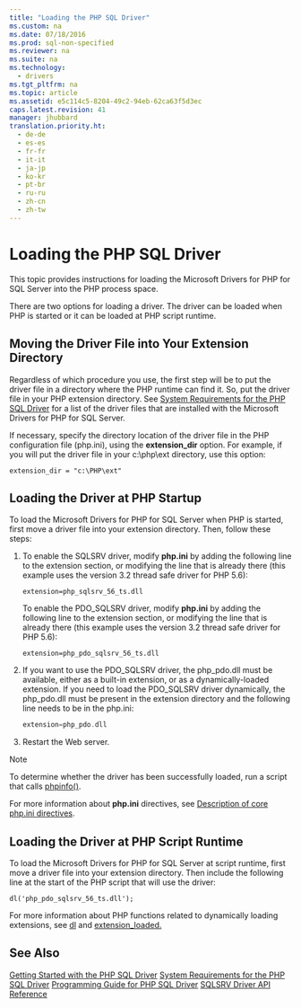 ```yaml
---
title: "Loading the PHP SQL Driver"
ms.custom: na
ms.date: 07/18/2016
ms.prod: sql-non-specified
ms.reviewer: na
ms.suite: na
ms.technology: 
  - drivers
ms.tgt_pltfrm: na
ms.topic: article
ms.assetid: e5c114c5-8204-49c2-94eb-62ca63f5d3ec
caps.latest.revision: 41
manager: jhubbard
translation.priority.ht: 
  - de-de
  - es-es
  - fr-fr
  - it-it
  - ja-jp
  - ko-kr
  - pt-br
  - ru-ru
  - zh-cn
  - zh-tw
---
```

# Loading the PHP SQL Driver
This topic provides instructions for loading the Microsoft Drivers for PHP for SQL Server into the PHP process space.  
  
There are two options for loading a driver. The driver can be loaded when PHP is started or it can be loaded at PHP script runtime.  
  
## Moving the Driver File into Your Extension Directory  
Regardless of which procedure you use, the first step will be to put the driver file in a directory where the PHP runtime can find it. So, put the driver file in your PHP extension directory. See [System Requirements for the PHP SQL Driver](../content/System-Requirements-for-the-PHP-SQL-Driver.md) for a list of the driver files that are installed with the Microsoft Drivers for PHP for SQL Server.  
  
If necessary, specify the directory location of the driver file in the PHP configuration file (php.ini), using the **extension_dir** option. For example, if you will put the driver file in your c:\php\ext directory, use this option:  
  
```  
extension_dir = "c:\PHP\ext"  
```  
  
## Loading the Driver at PHP Startup  
To load the Microsoft Drivers for PHP for SQL Server when PHP is started, first move a driver file into your extension directory. Then, follow these steps:  
  
1.  To enable the SQLSRV driver, modify **php.ini** by adding the following line to the extension section, or modifying the line that is already there (this example uses the version 3.2 thread safe driver for PHP 5.6):  
  
    ```  
    extension=php_sqlsrv_56_ts.dll  
    ```  
  
    To enable the PDO_SQLSRV driver, modify **php.ini** by adding the following line to the extension section, or modifying the line that is already there (this example uses the version 3.2 thread safe driver for PHP 5.6):  
  
    ```  
    extension=php_pdo_sqlsrv_56_ts.dll  
    ```  
  
2.  If you want to use the PDO_SQLSRV driver, the php_pdo.dll must be available, either as a built-in extension, or as a dynamically-loaded extension. If you need to load the PDO_SQLSRV driver dynamically, the php_pdo.dll must be present in the extension directory and the following line needs to be in the php.ini:  
  
    ```php  
    extension=php_pdo.dll  
    ```  
  
3.  Restart the Web server.  
  
> [!NOTE]  
> To determine whether the driver has been successfully loaded, run a script that calls [phpinfo()](http://go.microsoft.com/fwlink/?LinkId=108678).  
  
For more information about **php.ini** directives, see [Description of core php.ini directives](http://go.microsoft.com/fwlink/?LinkId=105817).  
  
## Loading the Driver at PHP Script Runtime  
To load the Microsoft Drivers for PHP for SQL Server at script runtime, first move a driver file into your extension directory. Then include the following line at the start of the PHP script that will use the driver:  
  
```  
dl('php_pdo_sqlsrv_56_ts.dll');  
```  
  
For more information about PHP functions related to dynamically loading extensions, see [dl](http://go.microsoft.com/fwlink/?LinkId=105818) and [extension_loaded.](http://go.microsoft.com/fwlink/?LinkId=105819)  
  
## See Also  
[Getting Started with the PHP SQL Driver](../content/Getting-Started-with-the-PHP-SQL-Driver.md)
[System Requirements for the PHP SQL Driver](../content/System-Requirements-for-the-PHP-SQL-Driver.md)
[Programming Guide for PHP SQL Driver](../content/Programming-Guide-for-PHP-SQL-Driver.md)
[SQLSRV Driver API Reference](../content/SQLSRV-Driver-API-Reference.md)  
  
